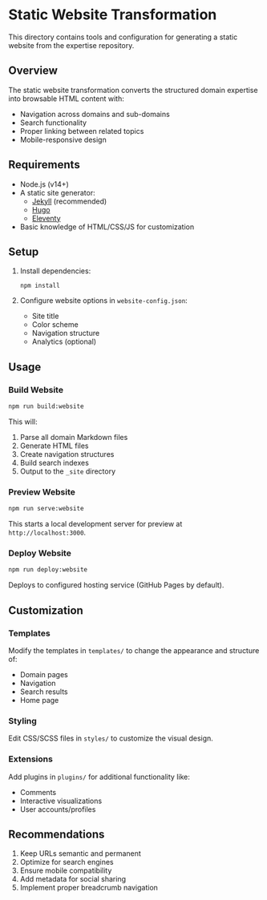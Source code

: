 # Static Website Transformation

This directory contains tools and configuration for generating a static website from the expertise repository.

## Overview

The static website transformation converts the structured domain expertise into browsable HTML content with:
- Navigation across domains and sub-domains
- Search functionality
- Proper linking between related topics
- Mobile-responsive design

## Requirements

- Node.js (v14+)
- A static site generator:
  - [Jekyll](https://jekyllrb.com/) (recommended)
  - [Hugo](https://gohugo.io/)
  - [Eleventy](https://www.11ty.dev/)
- Basic knowledge of HTML/CSS/JS for customization

## Setup

1. Install dependencies:
   ```
   npm install
   ```

2. Configure website options in `website-config.json`:
   - Site title
   - Color scheme
   - Navigation structure
   - Analytics (optional)

## Usage

### Build Website

```bash
npm run build:website
```

This will:
1. Parse all domain Markdown files
2. Generate HTML files
3. Create navigation structures
4. Build search indexes
5. Output to the `_site` directory

### Preview Website

```bash
npm run serve:website
```

This starts a local development server for preview at `http://localhost:3000`.

### Deploy Website

```bash
npm run deploy:website
```

Deploys to configured hosting service (GitHub Pages by default).

## Customization

### Templates

Modify the templates in `templates/` to change the appearance and structure of:
- Domain pages
- Navigation
- Search results
- Home page

### Styling

Edit CSS/SCSS files in `styles/` to customize the visual design.

### Extensions

Add plugins in `plugins/` for additional functionality like:
- Comments
- Interactive visualizations
- User accounts/profiles

## Recommendations

1. Keep URLs semantic and permanent
2. Optimize for search engines
3. Ensure mobile compatibility
4. Add metadata for social sharing
5. Implement proper breadcrumb navigation 